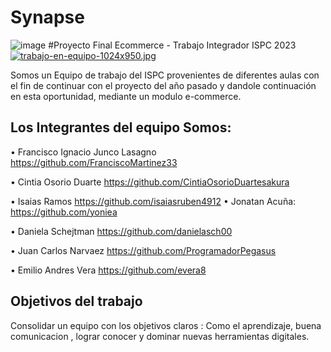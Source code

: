 # Synapse
![image](https://user-images.githubusercontent.com/63260839/192121859-9cc65987-f4a9-4af1-9229-cc4421fc07b6.png)
#Proyecto Final Ecommerce - Trabajo Integrador ISPC 2023
[![trabajo-en-equipo-1024x950.jpg](https://i.postimg.cc/HLYpChcn/trabajo-en-equipo-1024x950.jpg)](https://postimg.cc/XrPMfxg6)

Somos un Equipo de trabajo del ISPC provenientes de diferentes aulas con el fin de continuar con el proyecto del año pasado y dandole continuación en esta oportunidad, mediante un modulo e-commerce.
## Los Integrantes del equipo Somos:
•	 Francisco Ignacio	Junco Lasagno  https://github.com/FranciscoMartinez33

•	 Cintia Osorio Duarte https://github.com/CintiaOsorioDuartesakura

•	 Isaias Ramos https://github.com/isaiasruben4912
•	 Jonatan Acuña: https://github.com/yoniea

•	 Daniela Schejtman https://github.com/danielasch00

•	 Juan Carlos Narvaez https://github.com/ProgramadorPegasus

•	 Emilio Andres Vera https://github.com/evera8

## Objetivos del trabajo
Consolidar un equipo con los objetivos claros : Como el aprendizaje, buena comunicacion , lograr conocer y dominar nuevas herramientas digitales.

